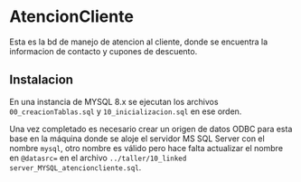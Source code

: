 # AtencionCliente

Esta es la bd de manejo de atencion al cliente, donde se encuentra la informacion de contacto y cupones de descuento.

## Instalacion

En una instancia de MYSQL 8.x se ejecutan los archivos `00_creacionTablas.sql` y `10_inicializacion.sql` en ese orden.

Una vez completado es necesario crear un origen de datos ODBC para esta base en la máquina donde se aloje el servidor MS SQL Server con el nombre `mysql`, otro nombre es válido pero hace falta actualizar el nombre en `@datasrc=` en el archivo `../taller/10_linked server_MYSQL_atencioncliente.sql`.